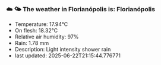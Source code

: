 ### ☁️ 🌤️  The weather in Florianópolis is: Florianópolis

- Temperature: 17.94°C
- On flesh: 18.32°C
- Relative air humidity: 97%
- Rain: 1.78 mm
- Description: Light intensity shower rain
- last updated: 2025-06-22T21:15:44.776771
